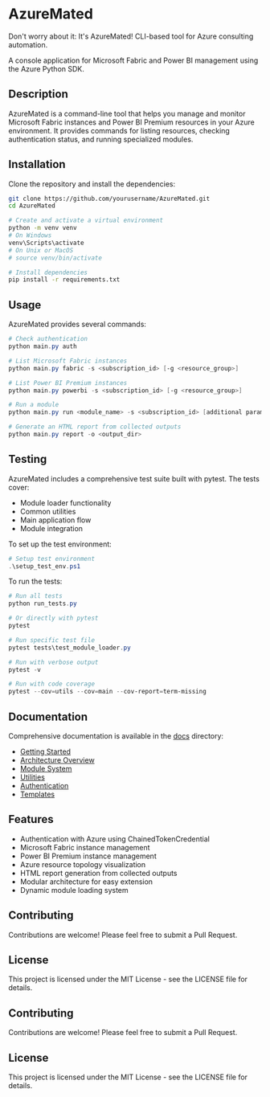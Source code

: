 # AzureMated
Don't worry about it: It's AzureMated! CLI-based tool for Azure consulting automation.

A console application for Microsoft Fabric and Power BI management using the Azure Python SDK.

## Description

AzureMated is a command-line tool that helps you manage and monitor Microsoft Fabric instances and Power BI Premium resources in your Azure environment. It provides commands for listing resources, checking authentication status, and running specialized modules.

## Installation

Clone the repository and install the dependencies:

```bash
git clone https://github.com/yourusername/AzureMated.git
cd AzureMated

# Create and activate a virtual environment
python -m venv venv
# On Windows
venv\Scripts\activate
# On Unix or MacOS
# source venv/bin/activate

# Install dependencies
pip install -r requirements.txt
```

## Usage

AzureMated provides several commands:

```powershell
# Check authentication
python main.py auth

# List Microsoft Fabric instances
python main.py fabric -s <subscription_id> [-g <resource_group>]

# List Power BI Premium instances
python main.py powerbi -s <subscription_id> [-g <resource_group>]

# Run a module
python main.py run <module_name> -s <subscription_id> [additional params]

# Generate an HTML report from collected outputs
python main.py report -o <output_dir>
```

## Testing

AzureMated includes a comprehensive test suite built with pytest. The tests cover:

- Module loader functionality
- Common utilities
- Main application flow
- Module integration

To set up the test environment:

```powershell
# Setup test environment
.\setup_test_env.ps1
```

To run the tests:

```powershell
# Run all tests
python run_tests.py

# Or directly with pytest
pytest

# Run specific test file
pytest tests\test_module_loader.py

# Run with verbose output
pytest -v

# Run with code coverage
pytest --cov=utils --cov=main --cov-report=term-missing
```

## Documentation

Comprehensive documentation is available in the [docs](docs/) directory:

- [Getting Started](docs/getting-started.md)
- [Architecture Overview](docs/architecture.md)
- [Module System](docs/modules.md)
- [Utilities](docs/utilities.md)
- [Authentication](docs/authentication.md)
- [Templates](docs/templates.md)

## Features

- Authentication with Azure using ChainedTokenCredential
- Microsoft Fabric instance management
- Power BI Premium instance management
- Azure resource topology visualization
- HTML report generation from collected outputs
- Modular architecture for easy extension
- Dynamic module loading system

## Contributing

Contributions are welcome! Please feel free to submit a Pull Request.

## License

This project is licensed under the MIT License - see the LICENSE file for details.

## Contributing

Contributions are welcome! Please feel free to submit a Pull Request.

## License

This project is licensed under the MIT License - see the LICENSE file for details.
